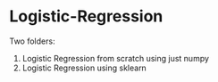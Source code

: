 # Logistic-Regression

Two folders: 
1. Logistic Regression from scratch using just numpy
2. Logistic Regression using sklearn
